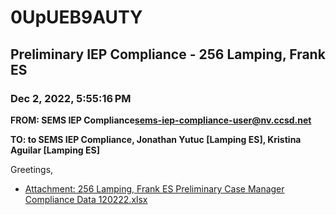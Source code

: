 # 0UpUEB9AUTY
## Preliminary IEP Compliance - 256 Lamping, Frank ES
### Dec 2, 2022, 5:55:16 PM
**FROM: SEMS IEP Compliance<sems-iep-compliance-user@nv.ccsd.net>**

**TO: to SEMS IEP Compliance, Jonathan Yutuc [Lamping ES], Kristina Aguilar [Lamping ES]**


Greetings, 





* [Attachment: 256 Lamping, Frank ES Preliminary Case Manager Compliance Data 120222.xlsx](0UpUEB9AUTY-attachment-1.xlsx)
